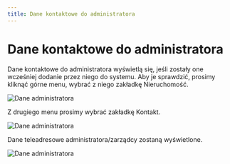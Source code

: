 ```yaml
---
title: Dane kontaktowe do administratora
---
```


# Dane kontaktowe do administratora

Dane kontaktowe do administratora wyświetlą się, jeśli zostały one wcześniej dodanie przez niego do systemu. Aby je sprawdzić, prosimy kliknąć górne menu, wybrać z niego zakładkę Nieruchomość.

![Dane administratora](daneadmina1.png)

Z drugiego menu prosimy wybrać zakładkę Kontakt.

![Dane administratora](daneadmina2.png)

Dane teleadresowe administratora/zarządcy zostaną wyświetlone.

![Dane administratora](daneadmina3.png)